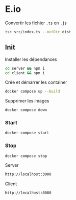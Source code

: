 # E.io

Convertir les fichier `.ts` en `.js`

```bash
tsc src/index.ts --outDir dist
```

## Init

Installer les dépendances
```bash
cd server && npm i
cd client && npm i
```
Crée et démarrer les container
```bash
docker compose up --build
```
Supprimer les images
```bash
docker compose down
```

### Start

```bash
docker compose start
```

### Stop

```bash
docker compose stop
```
Server
```bash
http://localhost:3000
```

Client
```bash
http://localhost:8080
```
